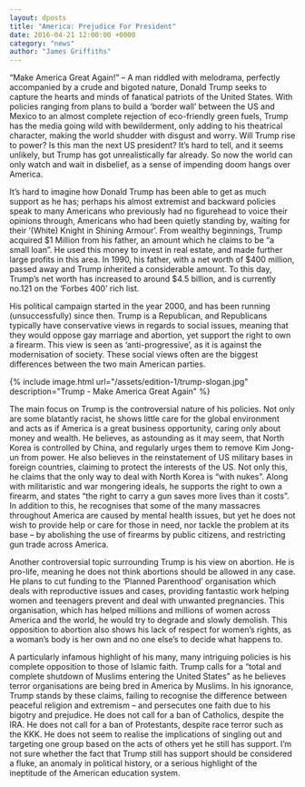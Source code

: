 ```yaml
---
layout: dposts
title: "America: Prejudice For President"
date: 2016-04-21 12:00:00 +0000
category: "news"
author: "James Griffiths"
---
```

“Make America Great Again!” – A man riddled with melodrama, perfectly accompanied by a crude and bigoted nature, Donald Trump seeks to capture the hearts and minds of fanatical patriots of the United States. With policies ranging from plans to build a ‘border wall’ between the US and Mexico to an almost complete rejection of eco-friendly green fuels, Trump has the media going wild with bewilderment, only adding to his theatrical character, making the world  shudder with disgust and worry. Will Trump rise to power? Is this man the next US president? It’s hard to tell, and it seems unlikely, but Trump has got unrealistically far already. So now the world can only watch and wait in disbelief, as a sense of impending doom hangs over America. 

It’s hard to imagine how Donald Trump has been able to get as much support as he has; perhaps his almost extremist and backward policies speak to many Americans who previously had no figurehead to voice their opinions through, Americans who had been quietly standing by, waiting for their ‘(White) Knight in Shining Armour’. From wealthy beginnings, Trump acquired $1 Million from his father, an amount which he claims to be “a small loan”. He used this money to invest in real estate, and made further large profits in this area. In 1990, his father, with a net worth of $400 million, passed away and Trump inherited a considerable amount. To this day, Trump’s net worth has increased to around $4.5 billion, and is currently no.121 on the ‘Forbes 400’ rich list. 

His political campaign started in the year 2000, and has been running (unsuccessfully) since then. Trump is a Republican, and Republicans typically have conservative views in regards to social issues, meaning that they would oppose gay marriage and abortion, yet support the right to own a firearm. This view is seen as ‘anti-progressive’, as it is against the modernisation of society. These social views often are the biggest differences between the two main American parties. 

{% include image.html url="/assets/edition-1/trump-slogan.jpg" description="Trump - Make America Great Again" %}

The main focus on Trump is the controversial nature of his policies. Not only are some blatantly racist, he shows little care for the global environment and acts as if America is a great business opportunity, caring only about money and wealth. He believes, as astounding as it may seem, that North Korea is controlled by China, and regularly urges them to remove Kim Jong-un from power. He also believes in the reinstatement of US military bases in foreign countries, claiming to protect the interests of the US. Not only this, he claims that the only way to deal with North Korea is “with nukes”. Along with militaristic and war mongering ideals, he supports the right to own a firearm, and states “the right to carry a gun saves more lives than it costs”. In addition to this, he recognises that some of the many massacres throughout America are caused by mental health issues, but yet he does not wish to provide help or care for those in need, nor tackle the problem at its base – by abolishing the use of firearms by public citizens, and restricting gun trade across America. 

Another controversial topic surrounding Trump is his view on abortion. He is pro-life, meaning he does not think abortions should be allowed in any case. He plans to cut funding to the ‘Planned Parenthood’ organisation which deals with reproductive issues and cases, providing fantastic work helping women and teenagers prevent and deal with unwanted pregnancies. This organisation, which has helped millions and millions of women across America and the world, he would try to degrade and slowly demolish. This opposition to abortion also shows his lack of respect for women’s rights, as a woman’s body is her own and no one else’s to decide what happens to. 

A particularly infamous highlight of his many, many intriguing policies is his complete opposition to those of Islamic faith. Trump calls for a “total and complete shutdown of Muslims entering the United States” as he believes terror organisations are being bred in America by Muslims. In his ignorance, Trump stands by these claims, failing to recognise the difference between peaceful religion and extremism – and persecutes one faith due to his bigotry and prejudice. He does not call for a ban of Catholics, despite the IRA. He does not call for a ban of Protestants, despite race terror such as the KKK. He does not seem to realise the implications of singling out and targeting one group based on the acts of others yet he still has support. I’m not sure whether the fact that Trump still has support should be considered a fluke, an anomaly in political history, or a serious highlight of the ineptitude of the American education system. 

